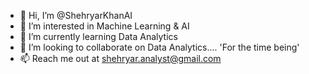 - 👋 Hi, I’m @ShehryarKhanAI
- 👀 I’m interested in Machine Learning & AI
- 🌱 I’m currently learning Data Analytics
- 💞️ I’m looking to collaborate on Data Analytics.... 'For the time being'
- 📫 Reach me out at shehryar.analyst@gmail.com

<!---
ShehryarKhanAI/ShehryarKhanAI is a ✨ special ✨ repository because its `README.md` (this file) appears on your GitHub profile.
You can click the Preview link to take a look at your changes.
--->
